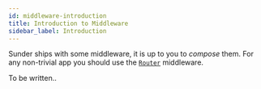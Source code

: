```yaml
---
id: middleware-introduction
title: Introduction to Middleware
sidebar_label: Introduction
---
```


Sunder ships with some middleware, it is up to you to *compose* them. For any non-trivial app you should use the [`Router`](/docs/middleware-router) middleware.

To be written..
